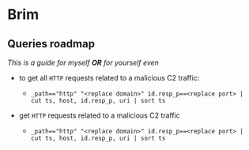 # Brim 
## Queries roadmap

*This is a guide for myself **OR** for yourself even*

* to get all `HTTP` requests related to a malicious C2 traffic:
    - `_path=="http" "<replace domain>" id.resp_p==<replace port> | cut ts, host, id.resp_p, uri | sort ts`


* get `HTTP` requests related to a malicious C2 traffic
    
    - `_path=="http" "<replace domain>" id.resp_p==<replace port> | cut ts, host, id.resp_p, uri | sort ts`

